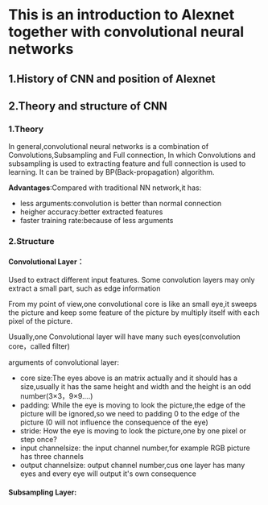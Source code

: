 # This is an introduction to Alexnet together with convolutional neural networks

## 1.History of CNN and position of Alexnet

## 2.Theory and structure of CNN

### 1.Theory
  In general,convolutional neural networks is a combination of Convolutions,Subsampling and Full connection,
  In which Convolutions and subsampling is used to extracting feature and full connection is used to learning.
  It can be trained by BP(Back-propagation) algorithm.

  
  **Advantages**:Compared with traditional NN network,it has:
  - less arguments:convolution is better than normal connection
  - heigher accuracy:better extracted features
  - faster training rate:because of less arguments
    
    
### 2.Structure
#### Convolutional Layer：
Used to extract different input features. Some convolution layers may only extract a small part, such as edge information


From my point of view,one convolutional core is like an small eye,it sweeps the picture and keep some feature of the picture 
by multiply itself with each pixel of the picture.

Usually,one Convolutional layer will have many such eyes(convolution core，called filter)

arguments of convolutional layer:
- core size:The eyes above is an matrix actually and it should has a size,usually it has the same height and width and the height is 
an odd number(3×3，9×9....)
- padding: While the eye is moving to look the picture,the edge of the picture will be ignored,so we need to padding 0 to the edge of the picture
(0 will not influence the consequence of the eye)
- stride: How the eye is moving to look the picture,one by one pixel or step once?
- input channelsize: the input channel number,for example RGB picture has three channels
- output channelsize: output channel number,cus one layer has many eyes and every eye will output it's own consequence 

#### Subsampling Layer:


  
  
